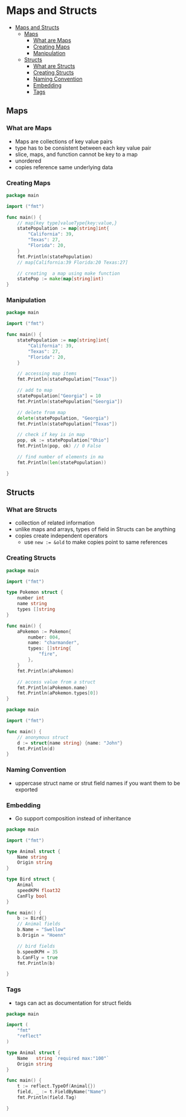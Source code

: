 # Maps and Structs
- [Maps and Structs](#maps-and-structs)
  - [Maps](#maps)
    - [What are Maps](#what-are-maps)
    - [Creating Maps](#creating-maps)
    - [Manipulation](#manipulation)
  - [Structs](#structs)
    - [What are Structs](#what-are-structs)
    - [Creating Structs](#creating-structs)
    - [Naming Convention](#naming-convention)
    - [Embedding](#embedding)
    - [Tags](#tags)

## Maps
### What are Maps
- Maps are collections of key value pairs
- type has to be consistent between each key value pair
- slice, maps, and function cannot be key to a map
- unordered
- copies reference same underlying data
### Creating Maps
```go
package main

import ("fmt")

func main() {
    // map[key type]valueType{key:value,}
    statePopulation := map[string]int{
        "California": 39,
        "Texas": 27,
        "Florida": 20,
    }
    fmt.Println(statePopulation)
    // map[California:39 Florida:20 Texas:27]

    // creating  a map using make function
    statePop := make(map[string]int)
}
```
### Manipulation
```go
package main

import ("fmt")

func main() {
    statePopulation := map[string]int{
        "California": 39,
        "Texas": 27,
        "Florida": 20,
    }

    // accessing map items
    fmt.Println(statePopulation["Texas"])

    // add to map
    statePopulation["Georgia"] = 10
    fmt.Println(statePopulation["Georgia"])

    // delete from map
    delete(statePopulation, "Georgia")
    fmt.Println(statePopulation["Texas"])

    // check if key is in map
    pop, ok := statePopulation["Ohio"]
    fmt.Println(pop, ok) // 0 False

    // find number of elements in ma
    fmt.Println(len(statePopulation))

}
```
## Structs
### What are Structs
- collection of related information
- unlike maps and arrays, types of field in Structs can be anything
- copies create independent operators
  - use `new := &old` to make copies point to same references
### Creating Structs
```go
package main

import ("fmt")

type Pokemon struct {
    number int
    name string
    types []string
}

func main() {
    aPokemon := Pokemon{
        number: 004,
        name: "charmander",
        types: []string{
            "fire",
        },
    }
    fmt.Println(aPokemon)

    // access value from a struct
    fmt.Println(aPokemon.name)
    fmt.Println(aPokemon.types[0])
}
```
```go
package main

import ("fmt")

func main() {
    // anonymous struct
    d := struct{name string} {name: "John"}
    fmt.Println(d)
}
```
### Naming Convention
- uppercase struct name or strut field names if you want them to be exported
### Embedding
- Go support composition instead of inheritance

```go
package main

import ("fmt")

type Animal struct {
    Name string
    Origin string
}

type Bird struct {
    Animal
    speedKPH float32
    CanFly bool
}

func main() {
    b := Bird{}
    // Animal fields
    b.Name = "Swellow"
    b.Origin = "Hoenn"

    // bird fields
    b.speedKPH = 35
    b.CanFly = true 
    fmt.Println(b)

}
```
### Tags
- tags can act as documentation for struct fields
```go
package main

import (
	"fmt"
	"reflect"
)

type Animal struct {
	Name   string `required max:"100"`
	Origin string
}

func main() {
	t := reflect.TypeOf(Animal{})
	field, _ := t.FieldByName("Name")
	fmt.Println(field.Tag)

}
```